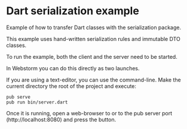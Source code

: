 # Dart serialization example

Example of how to transfer Dart classes with the serialization package.

This example uses hand-written serialization rules and immutable DTO classes.

To run the example, both the client and the server need to be started.

In Webstorm you can do this directly as two launches.

If you are using a text-editor, you can use the command-line.
Make the current directory the root of the project and execute:

```
pub serve
pub run bin/server.dart
```

Once it is running, open a web-browser to or to the pub server port (http://localhost:8080) and press the button.
